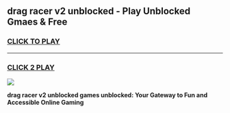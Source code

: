 
## drag racer v2 unblocked - Play Unblocked Gmaes & Free
<h3>
<a href="https://news.freeplayer.one?title=drag_racer_v2_unblocked&ref=16F">CLICK TO PLAY</a></h3>
<hr>

<h3>
<a href="https://news.freeplayer.one?title=drag_racer_v2_unblocked&ref=16F">CLICK 2 PLAY</a>
  
</h3>

<a href="https://news.freeplayer.one?title=drag_racer_v2_unblocked&ref=16F/"><img src="https://clearcache.store/games.png"></a>


**drag racer v2 unblocked games unblocked: Your Gateway to Fun and Accessible Online Gaming**
